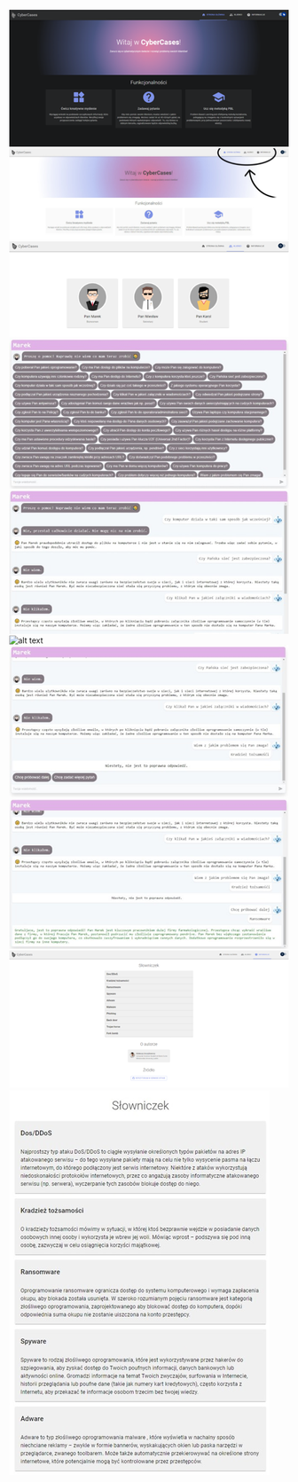 <p align="center">

  ![alt text](https://github.com/Sarneusz/CyberCases/blob/main/frontend/screenshots/Obraz1.png)
  </br>
  ![alt text](https://github.com/Sarneusz/CyberCases/blob/main/frontend/screenshots/Obraz2.png)
  </br>
  ![alt text](https://github.com/Sarneusz/CyberCases/blob/main/frontend/screenshots/Obraz3.png)
  </br>
  ![alt text](https://github.com/Sarneusz/CyberCases/blob/main/frontend/screenshots/Obraz4.jpg)
  </br>
  ![alt text](https://github.com/Sarneusz/CyberCases/blob/main/frontend/screenshots/Obraz5.jpg)
  </br>
  ![alt text](https://github.com/Sarneusz/CyberCases/blob/main/frontend/screenshots/Obraz6.png)
  </br>
  ![alt text](https://github.com/Sarneusz/CyberCases/blob/main/frontend/screenshots/Obraz7.jpg)
  </br>
  ![alt text](https://github.com/Sarneusz/CyberCases/blob/main/frontend/screenshots/Obraz8.jpg)
  </br>
  ![alt text](https://github.com/Sarneusz/CyberCases/blob/main/frontend/screenshots/Obraz9.png)
  </br>
  ![alt text](https://github.com/Sarneusz/CyberCases/blob/main/frontend/screenshots/Obraz10.jpg)

</p>
